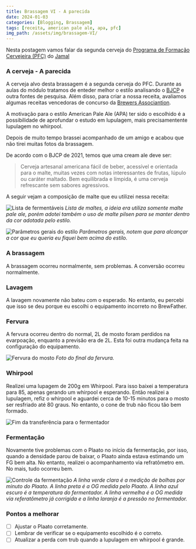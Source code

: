```yaml
---
title: Brassagem VI - A parecida
date: 2024-01-03
categories: [Blogging, Brassagem]
tags: [receita, american pale ale, apa, pfc]
img_path: /assets/img/brassagem-VI/
---
```


Nesta postagem vamos falar da segunda cerveja do [Programa de Formação Cervejeira (PFC)](https://beerschool.com.br/programa-de-formacao-cervejeira-beer-school/) do [Jamal](https://www.instagram.com/jamal_awadallak/)

### A cerveja - A parecida

A cerveja alvo desta brassagem é a segunda cerveja do PFC. Durante as aulas do módulo tratamos de enteder melhor o estilo analisando o [BJCP](https://www.bjcp.org/style/2021/18/18B/american-pale-ale/) e outra fontes de pesquisa. Além disso, para criar a nossa receita, avaliamos algumas receitas vencedoras de concurso da [Brewers Associantion](https://www.brewersassociation.org/).

A motivação para o estilo American Pale Ale (APA) ter sido o escolhido é a possibilidade de aprofundar o estudo em lupulagem, mais precisamentente lupulagem no whirpool.

Depois de muito tempo brassei acompanhado de um amigo e acabou que não tirei muitas fotos da brassagem.
 
De acordo com o  BJCP de 2021, temos que uma cream ale deve ser:

>  Cerveja artesanal americana fácil de beber, acessível e orientada para o malte, muitas vezes com notas interessantes de frutas, lúpulo ou caráter maltado. Bem equilibrada e límpida, é uma cerveja refrescante sem sabores agressivos.

A seguir vejam a composição de malte que eu utilizei nessa receita:

![Lista de fermentáveis](fermentaveis.png)
_Lista de maltes, a ideia era utiliza somente malte pale ale, porém adotei também o uso de malte pilsen para se manter dentro da cor adotada pelo estilo._

![Parâmetros gerais do estilo](parametros.png)
_Parâmetros gerais, notem que para alcançar a cor que eu queria eu fiquei bem acima do estilo._

### A brassagem

A brassagem ocorreu normalmente, sem problemas.
A conversão ocorreu normalmente. 

### Lavagem

A lavagem novamente não bateu com o esperado. No entanto, eu percebi que isso se deu porque eu escolhi o equipamento incorreto no BrewFather. 

### Fervura

A fervura ocorreu dentro do normal, 2L de mosto foram perdidos na evarpoação, enquanto a previsão era de 2L. Esta foi outra mudança feita na configuração do equipamento.

![Fervura do mosto ](fim_da_fervura.jpg)
_Foto do final da fervura._

### Whirpool

Realizei uma lupagem de 200g em Whirpool. Para isso baixei a temperatura para 85, apenas gerando um whirpool e esperando. Então realizei a lupulagem, refiz o whirpool e aguardei cerca de 10-15 minutos para o mosto ser resfriado até 80 graus. No entanto, o cone de trub não ficou tão bem formado.

![Fim da transferência para o fermentador](whirpool.jpg)


### Fermentação

Novamente tive problemas com o Plaato no início da fermentação, por isso, quando a densidade parou de baixar, o Plaato ainda estava estimando um FG bem alta. No entanto, realizei o acompanhamento via refratômetro em. No mais, tudo ocorreu bem.


![Controle da fermentação](fermentacao.png)
_A linha verde clara é a medição de bolhas por minuto do Plaato. A linha preta é a OG medida pelo Plaato. A linha azul escuro é a temperatura do fermentador. A linha vermelha é a OG medida via referatômetro já corrigida e a linha laranja é a pressão no fermentador._


### Pontos a melhorar

- [ ] Ajustar o Plaato corretamente.
- [ ] Lembrar de verificar se o equipamento escolhido é o correto. 
- [ ] Atualizar a perda com trub quando a lupulagem em whirpool é grande.
